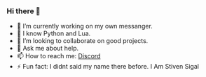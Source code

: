 ### Hi there 👋

- 🔭 I’m currently working on my own messanger.
- 🌱 I know Python and Lua.
- 👯 I’m looking to collaborate on good projects.
- 💬 Ask me about help.
- 📫 How to reach me: [Discord](https://discord.gg/ARShSw7D9V)
- ⚡ Fun fact: I didnt said my name there before. I Am Stiven Sigal

